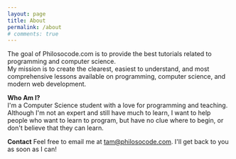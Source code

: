 ```yaml
---
layout: page
title: About
permalink: /about
# comments: true
---
```


The goal of Philosocode.com is to provide the best tutorials related to programming and computer science.  
My mission is to create the clearest, easiest to understand, and most comprehensive lessons available on programming, computer science, and modern web development.

**Who Am I?**  
I'm a Computer Science student with a love for programming and teaching.
Although I'm not an expert and still have much to learn, I want to help people who want to learn to program, but have no clue where to begin, or don't believe that they can learn.

**Contact**
Feel free to email me at [tam@philosocode.com](mailto:tam@philosocode.com). I'll get back to you as soon as I can!